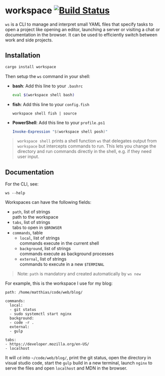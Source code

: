 # workspace [![Build Status](https://travis-ci.com/matthias-t/workspace.svg?branch=master)](https://travis-ci.com/matthias-t/workspace)

`ws` is a CLI to manage and interpret small YAML files that specify tasks to open a project like opening an editor, launching a server or visiting a chat or documentation in the browser. It can be used to efficiently switch between work and side projects.

## Installation

```bash
cargo install workspace
```

Then setup the `ws` command in your shell:

- **bash**: Add this line to your `.bashrc`
  ```bash
  eval $(workspace shell bash)
  ```
- **fish**: Add this line to your `config.fish`
  ```fish
  workspace shell fish | source
  ```
- **PowerShell**: Add this line to your `profile.ps1`
  ```powershell
  Invoke-Expression "$(workspace shell posh)"
  ```

> `workspace shell` prints a shell function `ws` that delegates output from `workspace` but intercepts commands to run. This lets you change the directory and run commands directly in the shell, e.g. if they need user input.

## Documentation

For the CLI, see:
```
ws --help
```

Workspaces can have the following fields:

- `path`, list of strings <br>
  path to the workspace
- `tabs`, list of strings <br>
  tabs to open in `$BROWSER`
- `commands`, table
  - `local`, list of strings <br>
    commands execute in the current shell
  - `background`, list of strings <br>
    commands execute as background processes
  - `external`, list of strings <br>
    commands to execute in a new `$TERMINAL`

> Note: `path` is mandatory and created automatically by `ws new`

For example, this is the workspace I use for my blog:
```
path: /home/matthias/code/web/blog/

commands:
  local:
  - git status
  - sudo systemctl start nginx
  background:
  - code -r .
  external:
  - gulp

tabs:
- https://developer.mozilla.org/en-US/
- localhost
```
It will `cd` into `~/code/web/blog/`, print the git status, open the directory in visual studio code, start the `gulp` build in a new terminal, launch `nginx` to serve the files and open `localhost` and MDN in the browser.
